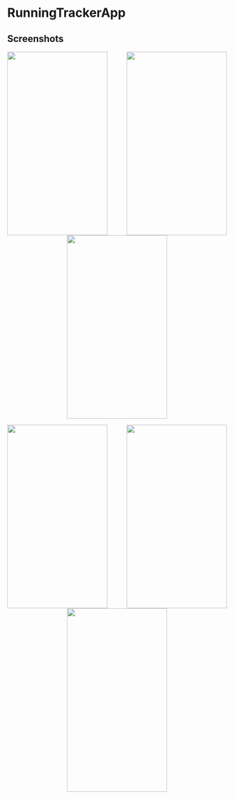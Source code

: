# RunningTrackerApp

## Screenshots

<img align="left" width="230" height="420" src="https://user-images.githubusercontent.com/52480794/105621786-62dd2280-5e31-11eb-90b4-18e03c0a9c72.png"> <img align="right" width="230" height="420" src="https://user-images.githubusercontent.com/52480794/105621787-6670a980-5e31-11eb-8373-0eb967320fb8.png">

<p align="center">
  <img width="230" height="420" src="https://user-images.githubusercontent.com/52480794/105621788-67094000-5e31-11eb-9f65-c89b468833eb.png">
</p>

<img align="left" width="230" height="420" src="https://user-images.githubusercontent.com/52480794/105621789-683a6d00-5e31-11eb-8ac0-8756ea36ed07.png"> <img align="right" width="230" height="420" src="https://user-images.githubusercontent.com/52480794/105621793-6b355d80-5e31-11eb-8f76-08598cd32424.png">

<p align="center">
  <img width="230" height="420" src="https://user-images.githubusercontent.com/52480794/105621790-696b9a00-5e31-11eb-885b-48a026f88098.png">
</p>
